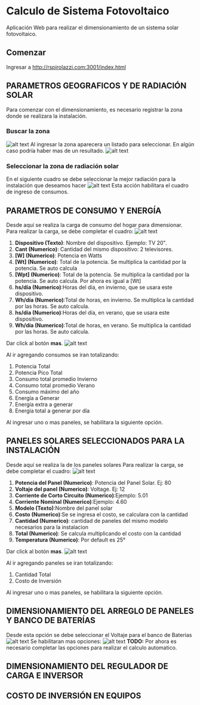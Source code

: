 # Calculo de Sistema Fotovoltaico

Aplicación Web para realizar el dimensionamiento de un sistema solar fotovoltaico.

## Comenzar
Ingresar a http://rspirolazzi.com:3001/index.html

## PARAMETROS GEOGRAFICOS Y DE RADIACIÓN SOLAR
Para comenzar con el dimensionamiento, es necesario registrar la zona donde se realizara la instalación.
### Buscar la zona
![alt text](http://rspirolazzi.com:3001/previews/buscar_zona.jpg "Ejemplo: Buenos Aires")
Al ingresar la zona aparecera un listado para seleccionar. En algún caso podría haber mas de un resultado.
![alt text](http://rspirolazzi.com:3001/previews/lista_de_angulos.jpg "")

### Seleccionar la zona de radiación solar
En el siguiente cuadro se debe seleccionar la mejor radiación para la instalación que deseamos hacer
![alt text](http://rspirolazzi.com:3001/previews/seleccionar_angulo.jpg "El angulo recomendable es 49°")
Esta acción habilitara el cuadro de ingreso de consumos.

## PARAMETROS DE CONSUMO Y ENERGÍA
Desde aquí se realiza la carga de consumo del hogar para dimensionar. 
Para realizar la carga, se debe completar el cuadro:
![alt text](http://rspirolazzi.com:3001/previews/carga_de_consumo.jpg "Carga de Consumo") 
1. **Dispositivo (Texto)**: Nombre del dispositivo. Ejemplo: TV 20".
2. **Cant (Numerico)**: Cantidad del mismo dispositivo: 2 televisores.
3. **[W] (Numerico)**: Potencia en Watts
4. **[Wt] (Numerico)**: Total de la potencia. Se multiplica la cantidad por la potencia. Se auto calcula
5. **[Wpt] (Numerico)**: Total de la potencia. Se multiplica la cantidad por la potencia. Se auto calcula. Por ahora es igual a [Wt]
6. **hs/día (Numerico)**:Horas del día, en invierno, que se usara este dispositivo.
7. **Wh/día (Numerico)**:Total de horas, en invierno. Se multiplica la cantidad por las horas. Se auto calcula.
8. **hs/día (Numerico)**:Horas del día, en verano, que se usara este dispositivo.
9. **Wh/día (Numerico)**:Total de horas, en verano. Se multiplica la cantidad por las horas. Se auto calcula.

Dar click al botón **mas**.
![alt text](http://rspirolazzi.com:3001/previews/agregar_consumo.jpg "Ejemplo de consumo") 

Al ir agregando consumos se iran totalizando:
1. Potencia Total
2. Potencia Pico Total
3. Consumo total promedio Invierno
4. Consumo total promedio Verano
5. Consumo máximo del año
6. Energía a Generar
7. Energía extra a generar
8. Energia total a generar por día

Al ingresar uno o mas paneles, se habilitara la siguiente opción.

## PANELES SOLARES SELECCIONADOS PARA LA INSTALACIÓN
Desde aquí se realiza la de los paneles solares
Para realizar la carga, se debe completar el cuadro:
![alt text](http://rspirolazzi.com:3001/previews/carga_de_paneles.jpg "Carga de Panel") 

1. **Potencia del Panel (Numerico)**: Potencia del Panel Solar. Ej: 80
2. **Voltaje del panel (Numerico)**: Voltage. Ej: 12
3. **Corriente de Corto Circuito (Numerico)**:Ejemplo: 5.01
4. **Corriente Nominal (Numerico)**:Ejemplo: 4.60
5. **Modelo (Texto)**:Nombre del panel solar
6. **Costo (Numerico)**:Se se ingresa el costo, se calculara con la cantidad
7. **Cantidad (Numerico)**: cantidad de paneles del mismo modelo necesarios para la instalacion
8. **Total (Numerico)**: Se calcula multiplicando el costo con la cantidad
9. **Temperatura (Numerico)**: Por default es 25°

Dar click al botón **mas**.
![alt text](http://rspirolazzi.com:3001/previews/agregar_panel.jpg "Ejemplo de panel solar") 

Al ir agregando paneles se iran totalizando:
1. Cantidad Total 
2. Costo de Inversión

Al ingresar uno o mas paneles, se habilitara la siguiente opción.

## DIMENSIONAMIENTO DEL ARREGLO DE PANELES Y BANCO DE BATERÍAS
Desde esta opción se debe seleccionar el Voltaje para el banco de Baterias
![alt text](http://rspirolazzi.com:3001/previews/seleccion_v.jpg "Selección de Voltaje") 
Se habilitaran mas opciones:
![alt text](http://rspirolazzi.com:3001/previews/seleccion_v_opciones.jpg "Selección de Voltaje") 
**TODO:** Por ahora es necesario completar las opciones para realizar el calculo automatico.


## DIMENSIONAMIENTO DEL REGULADOR DE CARGA E INVERSOR
## COSTO DE INVERSIÓN EN EQUIPOS

